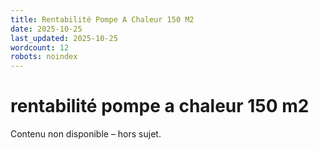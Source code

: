 ```yaml
---
title: Rentabilité Pompe A Chaleur 150 M2
date: 2025-10-25
last_updated: 2025-10-25
wordcount: 12
robots: noindex
---
```


# rentabilité pompe a chaleur 150 m2

Contenu non disponible – hors sujet.